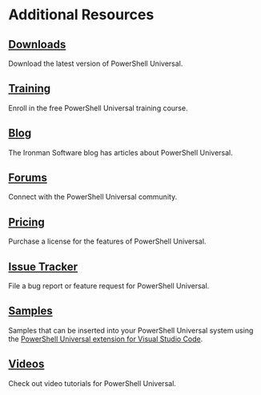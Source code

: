 # Additional Resources

## [Downloads](https://ironmansoftware.com/downloads)

Download the latest version of PowerShell Universal.&#x20;

## [Training](https://support.ironmansoftware.com/portal/en/kb/articles/kb1004-how-to-sign-up-for-powershell-universal-training)

Enroll in the free PowerShell Universal training course.&#x20;

## [Blog](https://blog.ironmansoftware.com/tags/powershelluniversal/)

The Ironman Software blog has articles about PowerShell Universal.&#x20;

## [Forums](https://forums.ironmansoftware.com)

Connect with the PowerShell Universal community.&#x20;

## [Pricing](https://ironmansoftware.com/pricing/powershell-universal)

Purchase a license for the features of PowerShell Universal.&#x20;

## [Issue Tracker](https://github.com/ironmansoftware/issues)

File a bug report or feature request for PowerShell Universal.

## [Samples](https://github.com/ironmansoftware/universal-samples)

Samples that can be inserted into your PowerShell Universal system using the [PowerShell Universal extension for Visual Studio Code](https://marketplace.visualstudio.com/items?itemName=ironmansoftware.powershell-universal).

## [Videos](https://www.youtube.com/watch?v=LaZA90UzLPw\&list=PL-0mHH7DlSiQ5q66FXHerWv2vOOodD2U9)

Check out video tutorials for PowerShell Universal.&#x20;
